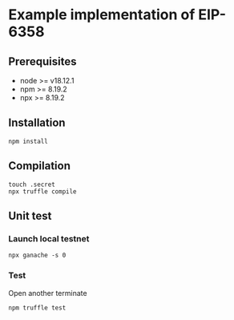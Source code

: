 # Example implementation of EIP-6358

## Prerequisites
- node >= v18.12.1
- npm >= 8.19.2
- npx >= 8.19.2

## Installation
```
npm install
```

## Compilation
```
touch .secret
npx truffle compile
```

## Unit test
### Launch local testnet
```
npx ganache -s 0
```

### Test
Open another terminate

```
npm truffle test
```
